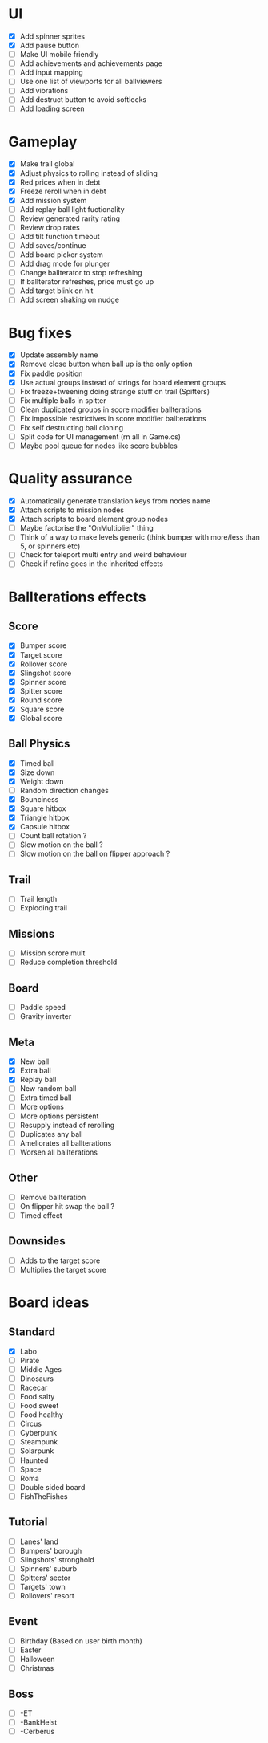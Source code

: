 # UI

- [x] Add spinner sprites
- [x] Add pause button
- [ ] Make UI mobile friendly
- [ ] Add achievements and achievements page
- [ ] Add input mapping
- [ ] Use one list of viewports for all ballviewers
- [ ] Add vibrations
- [ ] Add destruct button to avoid softlocks
- [ ] Add loading screen

# Gameplay

- [x] Make trail global
- [x] Adjust physics to rolling instead of sliding
- [x] Red prices when in debt
- [x] Freeze reroll when in debt
- [x] Add mission system
- [ ] Add replay ball light fuctionality
- [ ] Review generated rarity rating
- [ ] Review drop rates
- [ ] Add tilt function timeout
- [ ] Add saves/continue
- [ ] Add board picker system
- [ ] Add drag mode for plunger
- [ ] Change ballterator to stop refreshing
- [ ] If ballterator refreshes, price must go up
- [ ] Add target blink on hit
- [ ] Add screen shaking on nudge

# Bug fixes

- [x] Update assembly name
- [x] Remove close button when ball up is the only option
- [x] Fix paddle position
- [x] Use actual groups instead of strings for board element groups
- [ ] Fix freeze+tweening doing strange stuff on trail (Spitters)
- [ ] Fix multiple balls in spitter
- [ ] Clean duplicated groups in score modifier ballterations
- [ ] Fix impossible restrictives in score modifier ballterations
- [ ] Fix self destructing ball cloning
- [ ] Split code for UI management (rn all in Game.cs)
- [ ] Maybe pool queue for nodes like score bubbles

# Quality assurance

- [x] Automatically generate translation keys from nodes name
- [x] Attach scripts to mission nodes
- [x] Attach scripts to board element group nodes
- [ ] Maybe factorise the "OnMultiplier" thing
- [ ] Think of a way to make levels generic (think bumper with more/less than 5, or spinners etc)
- [ ] Check for teleport multi entry and weird behaviour
- [ ] Check if refine goes in the inherited effects

# Ballterations effects

## Score
- [x] Bumper score
- [x] Target score
- [x] Rollover score
- [x] Slingshot score
- [x] Spinner score
- [x] Spitter score
- [x] Round score
- [x] Square score
- [x] Global score

## Ball Physics
- [x] Timed ball
- [x] Size down
- [x] Weight down
- [ ] Random direction changes
- [x] Bounciness
- [x] Square hitbox
- [x] Triangle hitbox
- [x] Capsule hitbox
- [ ] Count ball rotation ?
- [ ] Slow motion on the ball ?
- [ ] Slow motion on the ball on flipper approach ?

## Trail
- [ ] Trail length
- [ ] Exploding trail

## Missions
- [ ] Mission scrore mult
- [ ] Reduce completion threshold

## Board
- [ ] Paddle speed
- [ ] Gravity inverter

## Meta
- [x] New ball
- [x] Extra ball
- [x] Replay ball
- [ ] New random ball
- [ ] Extra timed ball
- [ ] More options
- [ ] More options persistent
- [ ] Resupply instead of rerolling
- [ ] Duplicates any ball
- [ ] Ameliorates all ballterations
- [ ] Worsen all ballterations

## Other
- [ ] Remove ballteration
- [ ] On flipper hit swap the ball ?
- [ ] Timed effect

## Downsides
- [ ] Adds to the target score
- [ ] Multiplies the target score

# Board ideas

## Standard
- [x] Labo
- [ ] Pirate
- [ ] Middle Ages
- [ ] Dinosaurs
- [ ] Racecar
- [ ] Food salty
- [ ] Food sweet
- [ ] Food healthy
- [ ] Circus
- [ ] Cyberpunk
- [ ] Steampunk
- [ ] Solarpunk 
- [ ] Haunted
- [ ] Space
- [ ] Roma
- [ ] Double sided board
- [ ] FishTheFishes

## Tutorial
- [ ] Lanes' land
- [ ] Bumpers' borough
- [ ] Slingshots' stronghold
- [ ] Spinners' suburb
- [ ] Spitters' sector
- [ ] Targets' town
- [ ] Rollovers' resort

## Event
- [ ] Birthday (Based on user birth month)
- [ ] Easter
- [ ] Halloween
- [ ] Christmas

## Boss
- [ ] -ET
- [ ] -BankHeist
- [ ] -Cerberus
